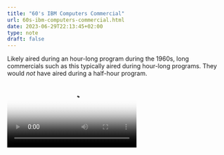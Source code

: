 ```yaml
---
title: "60's IBM Computers Commercial"
url: 60s-ibm-computers-commercial.html
date: 2023-06-29T22:13:45+02:00
type: note
draft: false
---
```


Likely aired during an hour-long program during the 1960s, long commercials such
as this typically aired during hour-long programs. They would *not* have aired
during a half-hour program.

<video
  poster="/assets/notes/60s-ibm-computers-commercial.jpg"
  src="/assets/notes/60s-ibm-computers-commercial.mp4"
  controls></video>
